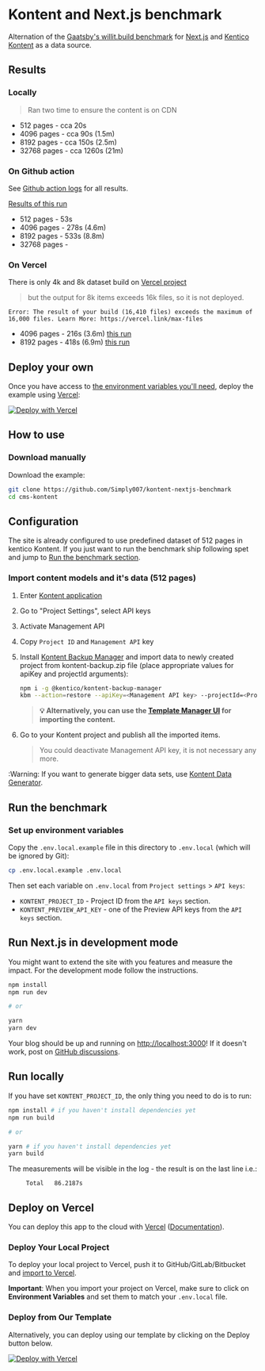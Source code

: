# Kontent and Next.js benchmark

Alternation of the [Gaatsby's willit.build benchmark](https://github.com/gatsbyjs/gatsby/tree/master/benchmarks/source-kontent) for [Next.js](https://nextjs.org/) and [Kentico Kontent](https://kontent.ai) as a data source.

## Results

### Locally

> Ran two time to ensure the content is on CDN

* 512 pages - cca 20s
* 4096 pages - cca 90s (1.5m)
* 8192 pages - cca 150s (2.5m)
* 32768 pages - cca 1260s (21m)

### On Github action

See [Github action logs](https://github.com/Simply007/kontent-nextjs-benchmark/actions?query=workflow%3ABenchmark) for all results.

[Results of this run](https://github.com/Simply007/kontent-nextjs-benchmark/runs/975272541?check_suite_focus=true)

* 512 pages - 53s
* 4096 pages - 278s (4.6m)
* 8192 pages - 533s (8.8m)
* 32768 pages - 

### On Vercel

There is only 4k and 8k dataset build on [Vercel project](https://vercel.com/chrastinaondra/kontent-nextjs-benchmark)

> but the output for 8k items exceeds 16k files, so it is not deployed.

```plain
Error: The result of your build (16,410 files) exceeds the maximum of 16,000 files. Learn More: https://vercel.link/max-files
```

* 4096 pages - 216s (3.6m) [this run](https://vercel.com/chrastinaondra/kontent-nextjs-benchmark/q7l8n0qe8)
* 8192 pages - 418s (6.9m) [this run](https://vercel.com/chrastinaondra/kontent-nextjs-benchmark/gud33aquq)

## Deploy your own

Once you have access to [the environment variables you'll need](#step-4-set-up-environment-variables), deploy the example using [Vercel](https://vercel.com?utm_source=github&utm_medium=readme&utm_campaign=next-example):

[![Deploy with Vercel](https://vercel.com/button)](https://vercel.com/import/git?c=1&s=https://github.com/Simply007/kontent-nextjs-benchmark&env=KONTENT_PROJECT_ID,KONTENT_PREVIEW_API_KEY,KONTENT_PREVIEW_SECRET&envDescription=Required%20to%20connect%20the%20app%20with%20Kontent)

## How to use

### Download manually

Download the example:

```sh
git clone https://github.com/Simply007/kontent-nextjs-benchmark
cd cms-kontent
```

## Configuration

The site is already configured to use predefined dataset of 512 pages in kentico Kontent. If you just want to run the benchmark ship following spet and jump to [Run the benchmark section](#Run-the-benchmark).

### Import content models and it's data (512 pages)

1. Enter [Kontent application](https://app.kontent.ai)
1. Go to "Project Settings", select API keys
1. Activate Management API
1. Copy `Project ID` and `Management API` key
1. Install [Kontent Backup Manager](https://github.com/Kentico/kontent-backup-manager-js) and import data to newly created project from kontent-backup.zip file (place appropriate values for apiKey and projectId arguments):

   ```sh
   npm i -g @kentico/kontent-backup-manager
   kbm --action=restore --apiKey=<Management API key> --projectId=<Project ID> --zipFilename=kontent-backup
   ```

   > **:bulb: Alternatively, you can use the [Template Manager UI](https://kentico.github.io/kontent-template-manager/import-from-file) for importing the content.**

1. Go to your Kontent project and publish all the imported items.
   > You could deactivate Management API key, it is not necessary any more.

:Warning: If you want to generate bigger data sets, use [Kontent Data Generator](https://github.com/Simply007/kontent-data-generator).

## Run the benchmark

### Set up environment variables

Copy the `.env.local.example` file in this directory to `.env.local` (which will be ignored by Git):

```bash
cp .env.local.example .env.local
```

Then set each variable on `.env.local` from `Project settings` > `API keys`:

- `KONTENT_PROJECT_ID` - Project ID from the `API keys` section.
- `KONTENT_PREVIEW_API_KEY` - one of the Preview API keys from the `API keys` section.

## Run Next.js in development mode

You might want to extend the site with you features and measure the impact. For the development mode follow the instructions.

```sh
npm install
npm run dev

# or

yarn
yarn dev
```

Your blog should be up and running on [http://localhost:3000](http://localhost:3000)! If it doesn't work, post on [GitHub discussions](https://github.com/vercel/next.js/discussions).

## Run locally

If you have set `KONTENT_PROJECT_ID`, the only thing you need to do is to run:

```sh
npm install # if you haven't install dependencies yet
npm run build

# or

yarn # if you haven't install dependencies yet
yarn build
```

The measurements will be visible in the log - the result is on the last line i.e.:

```plain
     Total   86.2187s
```

## Deploy on Vercel

You can deploy this app to the cloud with [Vercel](https://vercel.com?utm_source=github&utm_medium=readme&utm_campaign=next-example) ([Documentation](https://nextjs.org/docs/deployment)).

### Deploy Your Local Project

To deploy your local project to Vercel, push it to GitHub/GitLab/Bitbucket and [import to Vercel](https://vercel.com/import/git?utm_source=github&utm_medium=readme&utm_campaign=next-example).

**Important**: When you import your project on Vercel, make sure to click on **Environment Variables** and set them to match your `.env.local` file.

### Deploy from Our Template

Alternatively, you can deploy using our template by clicking on the Deploy button below.

[![Deploy with Vercel](https://vercel.com/button)](https://vercel.com/import/git?c=1&s=https://github.com/Simply007/kontent-nextjs-benchmark&env=KONTENT_PROJECT_ID,KONTENT_PREVIEW_API_KEY,KONTENT_PREVIEW_SECRET&envDescription=Required%20to%20connect%20the%20app%20with%20Kontent)